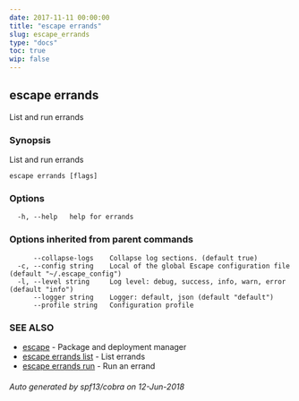 ```yaml
---
date: 2017-11-11 00:00:00
title: "escape errands"
slug: escape_errands
type: "docs"
toc: true
wip: false
---
```

## escape errands

List and run errands

### Synopsis


List and run errands

```
escape errands [flags]
```

### Options

```
  -h, --help   help for errands
```

### Options inherited from parent commands

```
      --collapse-logs    Collapse log sections. (default true)
  -c, --config string    Local of the global Escape configuration file (default "~/.escape_config")
  -l, --level string     Log level: debug, success, info, warn, error (default "info")
      --logger string    Logger: default, json (default "default")
      --profile string   Configuration profile
```

### SEE ALSO
* [escape](../escape/)	 - Package and deployment manager
* [escape errands list](../escape_errands_list/)	 - List errands
* [escape errands run](../escape_errands_run/)	 - Run an errand

###### Auto generated by spf13/cobra on 12-Jun-2018
